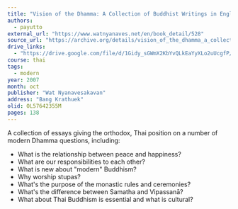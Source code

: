 ```yaml
---
title: "Vision of the Dhamma: A Collection of Buddhist Writings in English"
authors:
  - payutto
external_url: "https://www.watnyanaves.net/en/book_detail/528"
source_url: "https://archive.org/details/vision_of_the_dhamma_a_collection_of_buddhist_writings_in_english/mode/2up"
drive_links:
  - "https://drive.google.com/file/d/1Gidy_sGWmX2KbYvQLkEaYyXLo2uUcgfP/view?usp=drive_link"
course: thai
tags:
  - modern
year: 2007
month: oct
publisher: "Wat Nyanavesakavan"
address: "Bang Krathuek"
olid: OL57642355M
pages: 138
---
```


A collection of essays giving the orthodox, Thai position on a number of modern Dhamma questions, including:
  - What is the relationship between peace and happiness?
  - What are our responsibilities to each other?
  - What is new about "modern" Buddhism?
  - Why worship stupas?
  - What's the purpose of the monastic rules and ceremonies?
  - What's the difference between Samatha and Vipassanā?
  - What about Thai Buddhism is essential and what is cultural?
